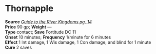 # Thornapple

**Source** [_Guide to the River Kingdoms pg. 14_](http://paizo.com/store/downloads/pathfinder/pathfinderChronicles/pathfinderRPG/v5748btpy8d50)  
**Price** 90 gp; **Weight** —  
**Type** contact; **Save** Fortitude DC 11  
**Onset** 10 minutes; **Frequency** 1/minute for 6 minutes  
**Effect** 1 Int damage, 1 Wis damage, 1 Con damage, and blind for 1 minute  
**Cure** 2 saves